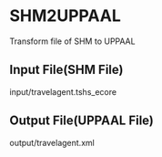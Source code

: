 # SHM2UPPAAL
Transform file of SHM to UPPAAL

## Input File(SHM File)
input/travelagent.tshs_ecore

## Output File(UPPAAL File)
output/travelagent.xml
